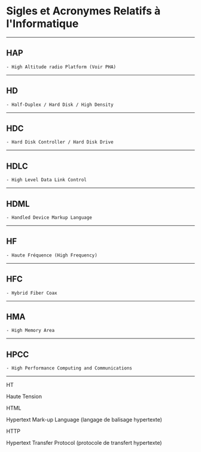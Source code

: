 # **Sigles et Acronymes Relatifs à l'Informatique**

---
## **HAP**

    - High Altitude radio Platform (Voir PHA)
---
## **HD**

    - Half-Duplex / Hard Disk / High Density
---
## **HDC**

    - Hard Disk Controller / Hard Disk Drive
---
## **HDLC**

    - High Level Data Link Control
---
## **HDML**

    - Handled Device Markup Language
---
## **HF**

    - Haute Fréquence (High Frequency)
---
## **HFC**

    - Hybrid Fiber Coax
---
## **HMA**

    - High Memory Area
---
## **HPCC**

    - High Performance Computing and Communications
---
HT

Haute Tension

HTML

Hypertext Mark-up Language (langage de balisage hypertexte)

HTTP

Hypertext Transfer Protocol (protocole de transfert hypertexte)